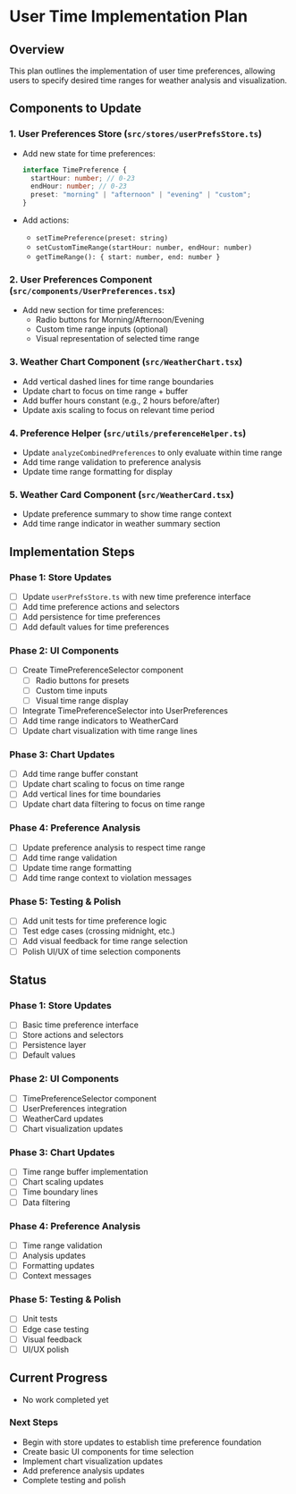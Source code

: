 # User Time Implementation Plan

## Overview

This plan outlines the implementation of user time preferences, allowing users to specify desired time ranges for weather analysis and visualization.

## Components to Update

### 1. User Preferences Store (`src/stores/userPrefsStore.ts`)

- Add new state for time preferences:

  ```typescript
  interface TimePreference {
    startHour: number; // 0-23
    endHour: number; // 0-23
    preset: "morning" | "afternoon" | "evening" | "custom";
  }
  ```

- Add actions:
  - `setTimePreference(preset: string)`
  - `setCustomTimeRange(startHour: number, endHour: number)`
  - `getTimeRange(): { start: number, end: number }`

### 2. User Preferences Component (`src/components/UserPreferences.tsx`)

- Add new section for time preferences:
  - Radio buttons for Morning/Afternoon/Evening
  - Custom time range inputs (optional)
  - Visual representation of selected time range

### 3. Weather Chart Component (`src/WeatherChart.tsx`)

- Add vertical dashed lines for time range boundaries
- Update chart to focus on time range + buffer
- Add buffer hours constant (e.g., 2 hours before/after)
- Update axis scaling to focus on relevant time period

### 4. Preference Helper (`src/utils/preferenceHelper.ts`)

- Update `analyzeCombinedPreferences` to only evaluate within time range
- Add time range validation to preference analysis
- Update time range formatting for display

### 5. Weather Card Component (`src/WeatherCard.tsx`)

- Update preference summary to show time range context
- Add time range indicator in weather summary section

## Implementation Steps

### Phase 1: Store Updates

- [ ] Update `userPrefsStore.ts` with new time preference interface
- [ ] Add time preference actions and selectors
- [ ] Add persistence for time preferences
- [ ] Add default values for time preferences

### Phase 2: UI Components

- [ ] Create TimePreferenceSelector component
  - [ ] Radio buttons for presets
  - [ ] Custom time inputs
  - [ ] Visual time range display
- [ ] Integrate TimePreferenceSelector into UserPreferences
- [ ] Add time range indicators to WeatherCard
- [ ] Update chart visualization with time range lines

### Phase 3: Chart Updates

- [ ] Add time range buffer constant
- [ ] Update chart scaling to focus on time range
- [ ] Add vertical lines for time boundaries
- [ ] Update chart data filtering to focus on time range

### Phase 4: Preference Analysis

- [ ] Update preference analysis to respect time range
- [ ] Add time range validation
- [ ] Update time range formatting
- [ ] Add time range context to violation messages

### Phase 5: Testing & Polish

- [ ] Add unit tests for time preference logic
- [ ] Test edge cases (crossing midnight, etc.)
- [ ] Add visual feedback for time range selection
- [ ] Polish UI/UX of time selection components

## Status

### Phase 1: Store Updates

- [ ] Basic time preference interface
- [ ] Store actions and selectors
- [ ] Persistence layer
- [ ] Default values

### Phase 2: UI Components

- [ ] TimePreferenceSelector component
- [ ] UserPreferences integration
- [ ] WeatherCard updates
- [ ] Chart visualization updates

### Phase 3: Chart Updates

- [ ] Time range buffer implementation
- [ ] Chart scaling updates
- [ ] Time boundary lines
- [ ] Data filtering

### Phase 4: Preference Analysis

- [ ] Time range validation
- [ ] Analysis updates
- [ ] Formatting updates
- [ ] Context messages

### Phase 5: Testing & Polish

- [ ] Unit tests
- [ ] Edge case testing
- [ ] Visual feedback
- [ ] UI/UX polish

## Current Progress

- No work completed yet

### Next Steps

- Begin with store updates to establish time preference foundation
- Create basic UI components for time selection
- Implement chart visualization updates
- Add preference analysis updates
- Complete testing and polish
